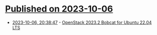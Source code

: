 # [Published on 2023-10-06](index.md)

* [2023-10-06, 20:38:47](https://lobste.rs/s/spvdcd/openstack_2023_2_bobcat_for_ubuntu_22_04) - [OpenStack 2023.2 Bobcat for Ubuntu 22.04 LTS](https://wrestlingpenguins.wordpress.com/2023/10/06/openstack-2023-2-bobcat-for-ubuntu-22-04-lts/)
